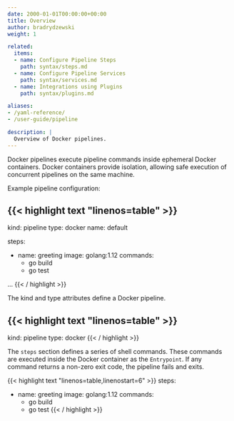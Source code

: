 ```yaml
---
date: 2000-01-01T00:00:00+00:00
title: Overview
author: bradrydzewski
weight: 1

related:
  items:
  - name: Configure Pipeline Steps
    path: syntax/steps.md
  - name: Configure Pipeline Services
    path: syntax/services.md
  - name: Integrations using Plugins
    path: syntax/plugins.md

aliases:
- /yaml-reference/
- /user-guide/pipeline

description: |
  Overview of Docker pipelines.
---
```


Docker pipelines execute pipeline commands inside ephemeral Docker containers. Docker containers provide isolation, allowing safe execution of concurrent pipelines on the same machine.

Example pipeline configuration:

{{< highlight text "linenos=table" >}}
---
kind: pipeline
type: docker
name: default

steps:
- name: greeting
  image: golang:1.12
  commands:
  - go build
  - go test

...
{{< / highlight >}}

The kind and type attributes define a Docker pipeline.

{{< highlight text "linenos=table" >}}
---
kind: pipeline
type: docker
{{< / highlight >}}

The `steps` section defines a series of shell commands. These commands are executed inside the Docker container as the `Entrypoint`. If any command returns a non-zero exit code, the pipeline fails and exits.

{{< highlight text "linenos=table,linenostart=6" >}}
steps:
- name: greeting
  image: golang:1.12
  commands:
  - go build
  - go test
{{< / highlight >}}
